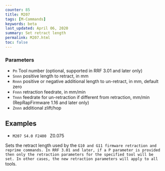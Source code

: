 ```yaml
---
counter: 85
title: M207
tags: [M-Commands] 
keywords: beta 
last_updated: April 06, 2020 
summary: Set retract length 
permalink: M207.html
toc: false 
---
```



### Parameters

* `Pn` Tool number (optional, supported in RRF 3.01 and later only)
* `Snnn` positive length to retract, in mm
* `Rnnn` positive or negative additional length to un-retract, in mm, default zero
* `Fnnn` retraction feedrate, in mm/min
* `Tnnn` feedrate for un-retraction if different from retraction, mm/min (RepRapFirmware 1.16 and later only)
* `Znnn` additional zlift/hop

## Examples

* ` M207 S4.0 F2400  ` Z0.075

Sets the retract length used by the ` G10 and G11 firmware retraction and reprime commands. In RRF 3.01 and later, if a P parameter is provided then only the retraction parameters for the specified tool will be set. In other cases, the new retraction parameters will apply to all  ` tools.

